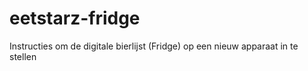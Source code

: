 # eetstarz-fridge
Instructies om de digitale bierlijst (Fridge) op een nieuw apparaat in te stellen
